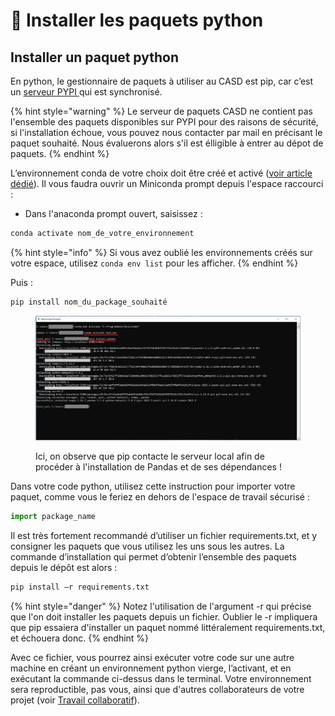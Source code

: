 # 🐍 Installer les paquets python

## Installer un paquet python

En python, le gestionnaire de paquets à utiliser au CASD est pip, car c’est un [serveur PYPI ](comprendre.md#comment-cet-ecosysteme-peut-fonctionner-sans-internet)qui est synchronisé.

{% hint style="warning" %}
Le serveur de paquets CASD ne contient pas l'ensemble des paquets disponibles sur PYPI pour des raisons de sécurité, si l'installation échoue, vous pouvez nous contacter par mail en précisant le paquet souhaité. Nous évaluerons alors s'il est élligible à entrer au dépot de paquets.
{% endhint %}

L’environnement conda de votre choix doit être créé et activé ([voir article dédié](conda-env.md)). Il vous faudra ouvrir un Miniconda prompt depuis l'espace raccourci :&#x20;

* Dans l'anaconda prompt ouvert, saisissez :

```bash
conda activate nom_de_votre_environnement
```

{% hint style="info" %}
Si vous avez oublié les environnements créés sur votre espace, utilisez `conda env list` pour les afficher.
{% endhint %}

Puis :

```bash
pip install nom_du_package_souhaité
```

<figure><img src="../.gitbook/assets/Install-package2.PNG" alt=""><figcaption><p>Ici, on observe que pip contacte le serveur local afin de procéder à l'installation de Pandas et de ses dépendances !</p></figcaption></figure>

Dans votre code python, utilisez cette instruction pour importer votre paquet, comme vous le feriez en dehors de l'espace de travail sécurisé :

```python
import package_name
```

Il est très fortement recommandé d’utiliser un fichier requirements.txt, et y consigner les paquets que vous utilisez les uns sous les autres. La commande d’installation qui permet d’obtenir l’ensemble des paquets depuis le dépôt est alors :

```bash
pip install –r requirements.txt
```

{% hint style="danger" %}
Notez l'utilisation de l'argument -r qui précise que l'on doit installer les paquets depuis un fichier. Oublier le -r impliquera que pip essaiera d'installer un paquet nommé littéralement requirements.txt, et échouera donc.
{% endhint %}

Avec ce fichier, vous pourrez ainsi exécuter votre code sur une autre machine en créant un environnement python vierge, l’activant, et en exécutant la commande ci-dessus dans le terminal. Votre environnement sera reproductible, pas vous, ainsi que d'autres collaborateurs de votre projet (voir [Travail collaboratif](../collaborer/)).
